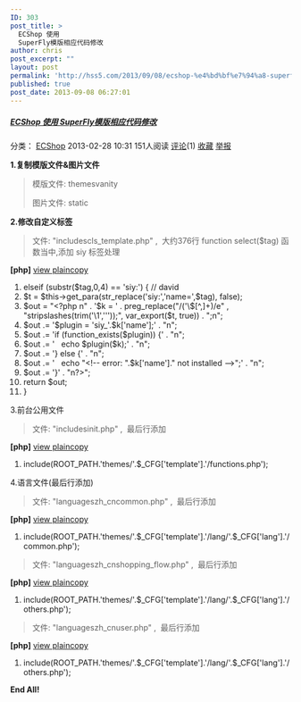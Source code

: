 ```yaml
---
ID: 303
post_title: >
  ECShop 使用
  SuperFly模版相应代码修改
author: chris
post_excerpt: ""
layout: post
permalink: 'http://hss5.com/2013/09/08/ecshop-%e4%bd%bf%e7%94%a8-superfly%e6%a8%a1%e7%89%88%e7%9b%b8%e5%ba%94%e4%bb%a3%e7%a0%81%e4%bf%ae%e6%94%b9/'
published: true
post_date: 2013-09-08 06:27:01
---
```

<h5><a href="http://blog.csdn.net/stephen_chan/article/details/8620752">ECShop 使用 SuperFly模版相应代码修改 </a></h5> <p>分类： <a href="http://blog.csdn.net/Stephen_Chan/article/category/1226690">ECShop</a> 2013-02-28 10:31 151人阅读 <a href="http://blog.csdn.net/stephen_chan/article/details/8620752#comments">评论</a>(1) <a href="http://blog.csdn.net/stephen_chan/article/details/">收藏</a> <a href="http://blog.csdn.net/stephen_chan/article/details/8620752#report">举报</a> <p><strong>1.复制模版文件&amp;图片文件</strong> <blockquote> <p>模版文件: themesvanity <p>图片文件: static</p></blockquote> <p><strong>2.修改自定义标签</strong> <blockquote> <p>文件: "includescls_template.php" ,&nbsp; 大约376行 function select($tag) 函数当中,添加 siy 标签处理</p></blockquote> <p><b>[php]</b> <a href="http://blog.csdn.net/stephen_chan/article/details/8620752#">view plain</a><a href="http://blog.csdn.net/stephen_chan/article/details/8620752#">copy</a> <ol> <li>elseif (substr($tag,0,4) == 'siy:') { // david <li>$t = $this-&gt;get_para(str_replace('siy:','name=',$tag), false);&nbsp;&nbsp; <li>$out = "&lt;?php n" . '$k = ' . preg_replace("/('\$[^,]+)/e" , "stripslashes(trim('\1','''));", var_export($t, true)) . ";n";&nbsp;&nbsp; <li>$out .= '$plugin = 'siy_'.$k['name'];' . "n";&nbsp;&nbsp; <li>$out .= 'if (function_exists($plugin)) {' . "n";&nbsp;&nbsp; <li>$out .= '&nbsp;&nbsp; echo $plugin($k);' . "n";&nbsp;&nbsp; <li>$out .= '} else {' . "n";&nbsp;&nbsp; <li>$out .= '&nbsp;&nbsp; echo "&lt;!-- error: ".$k['name']." not installed --&gt;";' . "n";&nbsp;&nbsp; <li>$out .= '}' . "n?&gt;";&nbsp;&nbsp; <li>return $out;&nbsp;&nbsp; <li>}&nbsp; </li></ol> <p>3.前台公用文件 <blockquote> <p>文件: "includesinit.php" ,&nbsp; 最后行添加</p></blockquote> <p><b>[php]</b> <a href="http://blog.csdn.net/stephen_chan/article/details/8620752#">view plain</a><a href="http://blog.csdn.net/stephen_chan/article/details/8620752#">copy</a> <ol> <li>include(ROOT_PATH.'themes/'.$_CFG['template'].'/functions.php');&nbsp; </li></ol> <p>4.语言文件(最后行添加) <blockquote> <p>文件: "languageszh_cncommon.php" ,&nbsp; 最后行添加</p></blockquote> <p><b>[php]</b> <a href="http://blog.csdn.net/stephen_chan/article/details/8620752#">view plain</a><a href="http://blog.csdn.net/stephen_chan/article/details/8620752#">copy</a> <ol> <li>include(ROOT_PATH.'themes/'.$_CFG['template'].'/lang/'.$_CFG['lang'].'/common.php');&nbsp; </li></ol> <blockquote> <p>文件: "languageszh_cnshopping_flow.php" ,&nbsp; 最后行添加</p></blockquote> <p><b>[php]</b> <a href="http://blog.csdn.net/stephen_chan/article/details/8620752#">view plain</a><a href="http://blog.csdn.net/stephen_chan/article/details/8620752#">copy</a> <ol> <li>include(ROOT_PATH.'themes/'.$_CFG['template'].'/lang/'.$_CFG['lang'].'/others.php');&nbsp; </li></ol> <blockquote> <p>文件: "languageszh_cnuser.php" ,&nbsp; 最后行添加</p></blockquote> <p><b>[php]</b> <a href="http://blog.csdn.net/stephen_chan/article/details/8620752#">view plain</a><a href="http://blog.csdn.net/stephen_chan/article/details/8620752#">copy</a> <ol> <li>include(ROOT_PATH.'themes/'.$_CFG['template'].'/lang/'.$_CFG['lang'].'/others.php');&nbsp; </li></ol> <p><strong>End All!</strong></p>